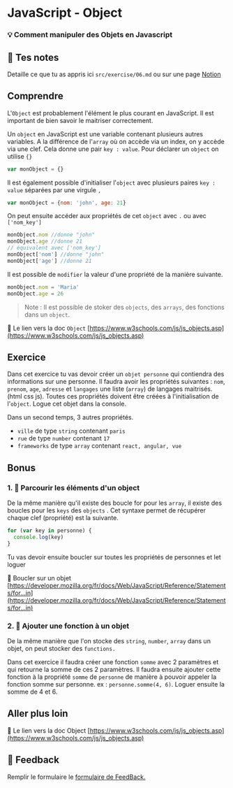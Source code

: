 # JavaScript - Object

### 💡 Comment manipuler des Objets en Javascript

## 📝 Tes notes

Detaille ce que tu as appris ici `src/exercise/06.md`
ou sur une page [Notion](https://go.mikecodeur.com/course-notes-template)

## Comprendre

L'`Object` est probablement l'élément le plus courant en JavaScript. Il est
important de bien savoir le maitriser correctement.

Un `object` en JavaScript est une variable contenant plusieurs autres variables.
A la différence de l'`array` où on accède via un index, on y accède via une
clef. Cela donne une pair `key : value`. Pour déclarer un `object` on utilise
`{}`

```jsx
var monObject = {}
```

Il est également possible d'initialiser l'`object` avec plusieurs paires
`key : value` séparées par une virgule `,`

```jsx
var monObject = {nom: 'john', age: 21}
```

On peut ensuite accéder aux propriétés de cet `object` avec `.` ou avec
`['nom_key']`

```jsx
monObject.nom //donne "john"
monObject.age //donne 21
// équivalent avec ['nom_key']
monObject['nom'] //donne "john"
monObject['age'] //donne 21
```

Il est possible de `modifier` la valeur d'une propriété de la manière suivante.

```jsx
monObject.nom = 'Maria'
monObject.age = 26
```

> Note : Il est possible de stoker des `objects`, des `arrays`, des fonctions
> dans un `object`.

📑 Le lien vers la doc `Object`
[https://www.w3schools.com/js/js_objects.asp](https://www.w3schools.com/js/js_objects.asp)

## Exercice

Dans cet exercice tu vas devoir créer un `objet personne` qui contiendra des
informations sur une personne. Il faudra avoir les propriétés suivantes : `nom`,
`prenom`, `age`, `adresse` et `langages` une liste (`array`) de langages
maitrisés. (html css js). Toutes ces propriétés doivent être créées à
l'initialisation de l'`object`. Logue cet objet dans la console.

Dans un second temps, 3 autres propriétés.

- `ville` de type `string` contenant `paris`
- `rue` de type `number` contenant `17`
- `frameworks` de type `array` contenant `react, angular, vue`

## Bonus

### 1. 🚀 Parcourir les éléments d'un object

De la même manière qu'il existe des boucle for pour les `array`, il existe des
boucles pour les `keys` des `objects` . Cet syntaxe permet de récupérer chaque
clef (propriété) est la suivante.

```jsx
for (var key in personne) {
  console.log(key)
}
```

Tu vas devoir ensuite boucler sur toutes les propriétés de personnes et let
loguer

📑 Boucler sur un objet
[https://developer.mozilla.org/fr/docs/Web/JavaScript/Reference/Statements/for...in](https://developer.mozilla.org/fr/docs/Web/JavaScript/Reference/Statements/for...in)

### 2. 🚀 Ajouter une fonction à un objet

De la même manière que l'on stocke des `string`, `number`, `array` dans un
objet, on peut stocker des `functions.`

Dans cet exercice il faudra créer une fonction `somme` avec 2 paramètres et qui
retourne la somme de ces 2 paramètres. Il faudra ensuite ajouter cette fonction
à la propriété `somme` de `personne` de manière à pouvoir appeler la fonction
somme sur personne. ex : `personne.somme(4, 6)`. Loguer ensuite la somme de 4
et 6.

## Aller plus loin

📑 Le lien vers la doc Object
[https://www.w3schools.com/js/js_objects.asp](https://www.w3schools.com/js/js_objects.asp)

## 🐜 Feedback

Remplir le formulaire le
[formulaire de FeedBack.](https://go.mikecodeur.com/cours-react-avis?entry.1430994900=React%20Prérequis%20débutants&entry.533578441=6%20JavaScript%20-%20Object)
